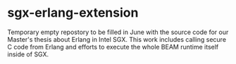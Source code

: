 # sgx-erlang-extension

Temporary empty repostory to be filled in June with the source code for our Master's thesis about Erlang in Intel SGX.
This work includes calling secure C code from Erlang and efforts to execute the whole BEAM runtime itself inside of SGX.
